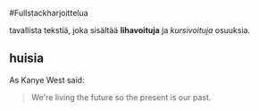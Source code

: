 #Fullstackharjoittelua


tavallista tekstiä, joka sisältää **lihavoituja** ja *kursivoituja* osuuksia.


## huisia

As Kanye West said:

> We're living the future so
> the present is our past.
